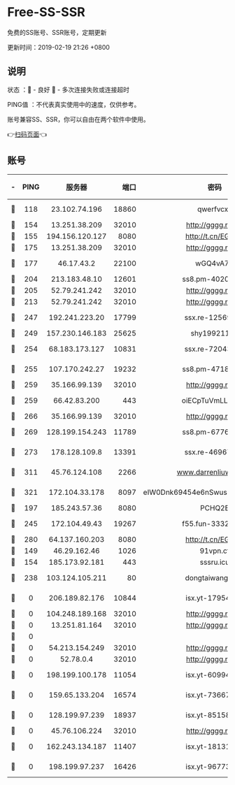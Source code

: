 # Free-SS-SSR

免费的SS账号、SSR账号，定期更新

更新时间：2019-02-19 21:26 +0800

## 说明

状态     ：🙂 - 良好 🙁 - 多次连接失败或连接超时

PING值   ：不代表真实使用中的速度，仅供参考。

账号兼容SS、SSR，你可以自由在两个软件中使用。

👉[扫码页面](https://liesauer.github.io/free-ss-ssr.github.io/)👈

## 账号

|-|PING|服务器|端口|密码|加密方式|区域|
|:----:|:----:|:-----:|-----:|:----:|:----:|:----:|
|🙂|118|23.102.74.196|18860|qwerfvcxz|aes-256-gcm|JP|
|🙂|154|13.251.38.209|32010|http://gggg.rocks|chacha20|UN|
|🙂|155|194.156.120.127|8080|http://t.cn/EGJIyrl|rc4-md5|RU|
|🙂|175|13.251.38.209|32010|http://gggg.rocks|chacha20|SG|
|🙂|177|46.17.43.2|22100|wGQ4vA7D|aes-256-gcm|RU|
|🙂|204|213.183.48.10|12601|ss8.pm-40202630|rc4-md5|RU|
|🙂|205|52.79.241.242|32010|http://gggg.rocks|chacha20|KR|
|🙂|213|52.79.241.242|32010|http://gggg.rocks|chacha20|UN|
|🙂|247|192.241.223.20|17799|ssx.re-12569451|aes-256-cfb|US|
|🙂|249|157.230.146.183|25625|shy19921124|rc4-md5|US|
|🙂|254|68.183.173.127|10831|ssx.re-72043236|aes-256-cfb|US|
|🙂|255|107.170.242.27|19232|ss8.pm-47184551|aes-256-cfb|US|
|🙂|259|35.166.99.139|32010|http://gggg.rocks|chacha20|US|
|🙂|259|66.42.83.200|443|oiECpTuVmLLxk4Ts|aes-256-cfb|US|
|🙂|266|35.166.99.139|32010|http://gggg.rocks|chacha20|UN|
|🙂|269|128.199.154.243|11789|ss8.pm-67760833|aes-256-cfb|SG|
|🙂|273|178.128.109.8|13391|ssx.re-46967706|aes-256-cfb|SG|
|🙂|311|45.76.124.108|2266|www.darrenliuwei.com|aes-256-cfb|AU|
|🙂|321|172.104.33.178|8097|eIW0Dnk69454e6nSwuspv9DmS201tQ0D|aes-256-cfb|SG|
|🙂|197|185.243.57.36|8080|PCHQ2E|rc4-md5|US|
|🙂|245|172.104.49.43|19267|f55.fun-33324216|aes-256-cfb|SG|
|🙂|280|64.137.160.203|8080|http://t.cn/EGJIyrl|rc4-md5|CA|
|🙁|149|46.29.162.46|1026|91vpn.cf|rc4-md5|RU|
|🙁|154|185.173.92.181|443|sssru.icu|rc4-md5|RU|
|🙁|238|103.124.105.211|80|dongtaiwang.com|aes-256-cfb|US|
|🙁|0|206.189.82.176|10844|isx.yt-17954032|aes-256-cfb|SG|
|🙁|0|104.248.189.168|32010|http://gggg.rocks|chacha20|UN|
|🙁|0|13.251.81.164|32010|http://gggg.rocks|chacha20|UN|
|🙁|0|||||UN|
|🙁|0|54.213.154.249|32010|http://gggg.rocks|chacha20|UN|
|🙁|0|52.78.0.4|32010|http://gggg.rocks|chacha20|UN|
|🙁|0|198.199.100.178|11054|isx.yt-60994536|aes-256-cfb|US|
|🙁|0|159.65.133.204|16574|isx.yt-73667348|aes-256-cfb|SG|
|🙁|0|128.199.97.239|18937|isx.yt-85158799|aes-256-cfb|SG|
|🙁|0|45.76.106.224|32010|http://gggg.rocks|chacha20|UN|
|🙁|0|162.243.134.187|11407|isx.yt-18131669|aes-256-cfb|US|
|🙁|0|198.199.97.237|16426|isx.yt-96773111|aes-256-cfb|US|
